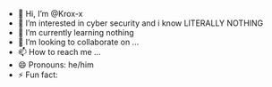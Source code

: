- 👋 Hi, I’m @Krox-x
- 👀 I’m interested in cyber security and i know LITERALLY NOTHING
- 🌱 I’m currently learning nothing
- 💞️ I’m looking to collaborate on ...
- 📫 How to reach me ...
- 😄 Pronouns: he/him
- ⚡ Fun fact: 

<!---
Krox-x/Krox-x is a ✨ special ✨ repository because its `README.md` (this file) appears on your GitHub profile.
You can click the Preview link to take a look at your changes.
---> 
